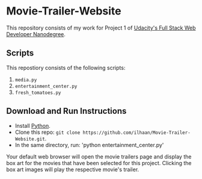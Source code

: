 # Movie-Trailer-Website

This repository consists of my work for Project 1 of [Udacity's Full Stack Web Developer Nanodegree](https://www.udacity.com/course/full-stack-web-developer-nanodegree--nd004).

## Scripts
This repostiory consists of the following scripts:
1. `media.py`
2. `entertainment_center.py`
3. `fresh_tomatoes.py`

## Download and Run Instructions
* Install [Python](https://www.python.org/).
* Clone this repo: `git clone https://github.com/ilhaan/Movie-Trailer-Website.git`.
* In the same directory, run: 'python entertainment_center.py'

Your default web browser will open the movie trailers page and display the box art for the movies that have been selected for this project. Clicking the box art images will play the respective movie's trailer. 
